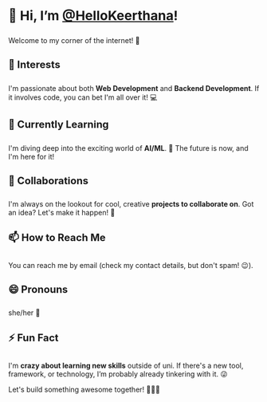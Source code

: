 <h3 style="font-size: 26px;">👋 Hi, I’m <a href="https://github.com/HelloKeerthana" target="_blank">@HelloKeerthana</a>!</h3>

<p>Welcome to my corner of the internet! 🚀</p>

<h4 style="font-size: 20px;">👀 Interests</h4>
<p>I'm passionate about both <strong>Web Development</strong> and <strong>Backend Development</strong>. If it involves code, you can bet I'm all over it! 💻</p>

<h4 style="font-size: 20px;">🌱 Currently Learning</h4>
<p>I'm diving deep into the exciting world of <strong>AI/ML</strong>. 🧠 The future is now, and I'm here for it!</p>

<h4 style="font-size: 20px;">💞️ Collaborations</h4>
<p>I'm always on the lookout for cool, creative <strong>projects to collaborate on</strong>. Got an idea? Let's make it happen! 🚀</p>

<h4 style="font-size: 20px;">📫 How to Reach Me</h4>
<p>You can reach me by email (check my contact details, but don't spam! 😉).</p>

<h4 style="font-size: 20px;">😄 Pronouns</h4>
<p>she/her 🌟</p>

<h4 style="font-size: 20px;">⚡ Fun Fact</h4>
<p>I'm <strong>crazy about learning new skills</strong> outside of uni. If there's a new tool, framework, or technology, I’m probably already tinkering with it. 😜</p>

<p>Let's build something awesome together! 👩‍💻✨</p>
